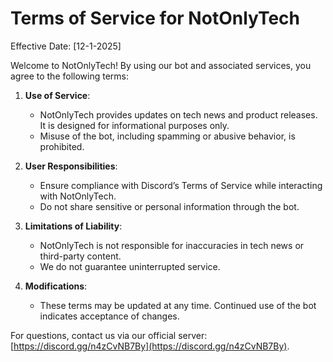 # Terms of Service for NotOnlyTech

Effective Date: [12-1-2025]

Welcome to NotOnlyTech! By using our bot and associated services, you agree to the following terms:

1. **Use of Service**: 
   - NotOnlyTech provides updates on tech news and product releases. It is designed for informational purposes only.
   - Misuse of the bot, including spamming or abusive behavior, is prohibited.

2. **User Responsibilities**: 
   - Ensure compliance with Discord’s Terms of Service while interacting with NotOnlyTech.
   - Do not share sensitive or personal information through the bot.

3. **Limitations of Liability**: 
   - NotOnlyTech is not responsible for inaccuracies in tech news or third-party content.
   - We do not guarantee uninterrupted service.

4. **Modifications**:
   - These terms may be updated at any time. Continued use of the bot indicates acceptance of changes.

For questions, contact us via our official server: [https://discord.gg/n4zCvNB7By](https://discord.gg/n4zCvNB7By).  

